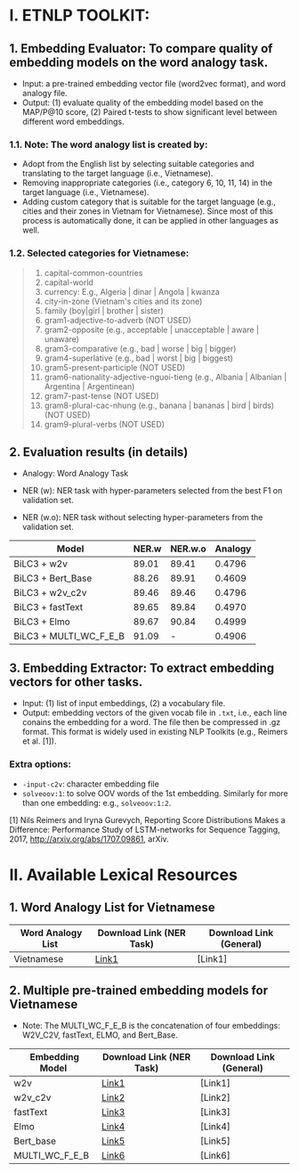 # I. ETNLP TOOLKIT:
## 1. Embedding Evaluator: To compare quality of embedding models on the word analogy task.
- Input: a pre-trained embedding vector file (word2vec format), and word analogy file.
- Output: (1) evaluate quality of the embedding model based on the MAP/P@10 score, (2) Paired t-tests to show significant level between different word embeddings.

### 1.1. Note: The word analogy list is created by:
- Adopt from the English list by selecting suitable categories and translating to the target language (i.e., Vietnamese). 
- Removing inappropriate categories (i.e., category 6, 10, 11, 14) in the target language (i.e., Vietnamese).
- Adding custom category that is suitable for the target language (e.g., cities and their zones in Vietnam for Vietnamese).
Since most of this process is automatically done, it can be applied in other languages as well.

### 1.2. Selected categories for Vietnamese:  
> 1. capital-common-countries
> 2. capital-world
> 3. currency: E.g., Algeria | dinar | Angola | kwanza
> 4. city-in-zone (Vietnam's cities and its zone)
> 5. family (boy|girl | brother | sister)
> 6. gram1-adjective-to-adverb (NOT USED)
> 7. gram2-opposite (e.g., acceptable | unacceptable | aware | unaware)
> 8. gram3-comparative (e.g., bad | worse | big | bigger)
> 9. gram4-superlative (e.g., bad | worst | big | biggest)
> 10. gram5-present-participle (NOT USED)
> 11. gram6-nationality-adjective-nguoi-tieng (e.g., Albania | Albanian | Argentina | Argentinean)
> 12. gram7-past-tense (NOT USED)
> 13. gram8-plural-cac-nhung (e.g., banana | bananas | bird | birds) (NOT USED)
> 14. gram9-plural-verbs (NOT USED)

## 2. Evaluation results (in details)

* Analogy: Word Analogy Task

* NER (w): NER task with hyper-parameters selected from the best F1 on validation set.

* NER (w.o): NER task without selecting hyper-parameters from the validation set.

| ﻿            Model            | NER.w        | NER.w.o 	| Analogy 	|
|------------------------------	|------------- | ------------------	|------------------	|
| BiLC3 + w2v                 	| 89.01   | 89.41            	|         0.4796 |
| BiLC3 + Bert_Base           	| 88.26   | 89.91             | 0.4609 |
| BiLC3 + w2v_c2v             	| 89.46   | 89.46            	| 0.4796 |
| BiLC3 + fastText            	| 89.65   | 89.84            	|  0.4970 |
| BiLC3 + Elmo                	| 89.67 | 90.84            	| 0.4999 |
| BiLC3 + MULTI_WC_F_E_B        | 91.09   | -        	| 0.4906|


## 3. Embedding Extractor: To extract embedding vectors for other tasks.
- Input: (1) list of input embeddings, (2) a vocabulary file.
- Output: embedding vectors of the given vocab file in `.txt`, i.e., each line conains the embedding for a word. The file then be compressed in .gz format. This format is widely used in existing NLP Toolkits (e.g., Reimers et al. [1]).

### Extra options:
- `-input-c2v`: character embedding file
- `solveoov:1`: to solve OOV words of the 1st embedding. Similarly for more than one embedding: e.g., `solveoov:1:2`.


[1] Nils Reimers and Iryna Gurevych, Reporting Score Distributions Makes a Difference: Performance Study of LSTM-networks for Sequence Tagging, 2017, http://arxiv.org/abs/1707.09861, arXiv.

# II. Available Lexical Resources
## 1. Word Analogy List for Vietnamese

| ﻿ Word Analogy List          | Download Link (NER Task)| Download Link (General)| 
|------------------------------|---------------|---------------|
| Vietnamese                          | [Link1](https://drive.google.com/open?id=1cBYVGwU59slI6bTe2maOW0_xj_e7XugW)| [Link1]|


## 2. Multiple pre-trained embedding models for Vietnamese
* Note: The MULTI_WC_F_E_B is the concatenation of four embeddings: W2V_C2V, fastText, ELMO, and Bert_Base.

| ﻿  Embedding Model           | Download Link (NER Task) |Download Link (General) | 
|------------------------------|---------------|---------------|
| w2v                          | [Link1](https://drive.google.com/open?id=1D3RvwFiRvvbP6GIcuff6LTUmm1i3yvdF) | [Link1] |
| w2v_c2v                      | [Link2](https://drive.google.com/open?id=1YWDmVq6ku7OzY8-Rsm_MsWQ5lH-uUb4h) | [Link2] |
| fastText                     | [Link3](https://drive.google.com/open?id=1EGsNoPX3acNCjYKAVD0T2r04A55lnEmH)| [Link3] |
| Elmo                         | [Link4](https://drive.google.com/open?id=1U2eWRWwgbva9OMyRvJKopn8FsmTLqMiq) | [Link4] |
| Bert_base                    | [Link5](https://drive.google.com/open?id=1ZEI6jHFYn-eptuf1nEwWQY8U4OXGeLx3) | [Link5] |
| MULTI_WC_F_E_B               | [Link6](https://drive.google.com/open?id=1Cr-3ST4aac8O807tDFEYsohDyXWUJVMV)  | [Link6] |

